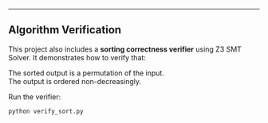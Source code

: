 ---

##  Algorithm Verification

This project also includes a **sorting correctness verifier** using Z3 SMT Solver. It demonstrates how to verify that:

 The sorted output is a permutation of the input.  
 The output is ordered non-decreasingly.

Run the verifier:
```bash
python verify_sort.py
